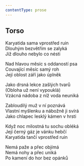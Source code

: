 ```yaml
---
contentType: prose
---
```


## Torso

Karyatida sama vprostřed ruin  
Dlouhým bezvětřím se zalyká  
Již dlouho nebylo co nésti

Nad hlavou měsíc s oddaností psa  
Couvající měsíc samý roh  
Její oblost září jako úplněk

Jako drsná lekce zašlých tvarů  
(Obloha už není vypouklá)  
Vzácná nádoba z níž voda neuniká

Zabloudilý muž v ní poznává  
Vlastní myšlenku a nábožně ji svírá  
Jako chlapec lesklý kámen v hrsti

Když noc milostná tu sochu obléká  
Její černý gáz je vánku hebčí  
Karyatida tančí vprostřed ruin

Nemá paže a přec objímá  
Nemá nohy a přec uniká  
Po kamení do hor bez opánků
